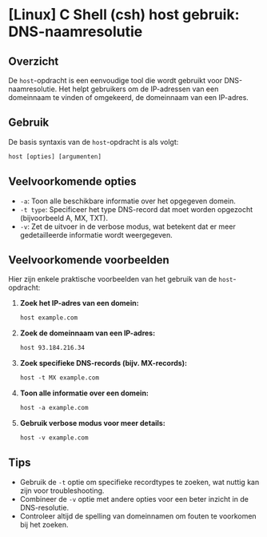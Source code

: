 # [Linux] C Shell (csh) host gebruik: DNS-naamresolutie

## Overzicht
De `host`-opdracht is een eenvoudige tool die wordt gebruikt voor DNS-naamresolutie. Het helpt gebruikers om de IP-adressen van een domeinnaam te vinden of omgekeerd, de domeinnaam van een IP-adres.

## Gebruik
De basis syntaxis van de `host`-opdracht is als volgt:

```csh
host [opties] [argumenten]
```

## Veelvoorkomende opties
- `-a`: Toon alle beschikbare informatie over het opgegeven domein.
- `-t type`: Specificeer het type DNS-record dat moet worden opgezocht (bijvoorbeeld A, MX, TXT).
- `-v`: Zet de uitvoer in de verbose modus, wat betekent dat er meer gedetailleerde informatie wordt weergegeven.

## Veelvoorkomende voorbeelden
Hier zijn enkele praktische voorbeelden van het gebruik van de `host`-opdracht:

1. **Zoek het IP-adres van een domein:**

   ```csh
   host example.com
   ```

2. **Zoek de domeinnaam van een IP-adres:**

   ```csh
   host 93.184.216.34
   ```

3. **Zoek specifieke DNS-records (bijv. MX-records):**

   ```csh
   host -t MX example.com
   ```

4. **Toon alle informatie over een domein:**

   ```csh
   host -a example.com
   ```

5. **Gebruik verbose modus voor meer details:**

   ```csh
   host -v example.com
   ```

## Tips
- Gebruik de `-t` optie om specifieke recordtypes te zoeken, wat nuttig kan zijn voor troubleshooting.
- Combineer de `-v` optie met andere opties voor een beter inzicht in de DNS-resolutie.
- Controleer altijd de spelling van domeinnamen om fouten te voorkomen bij het zoeken.